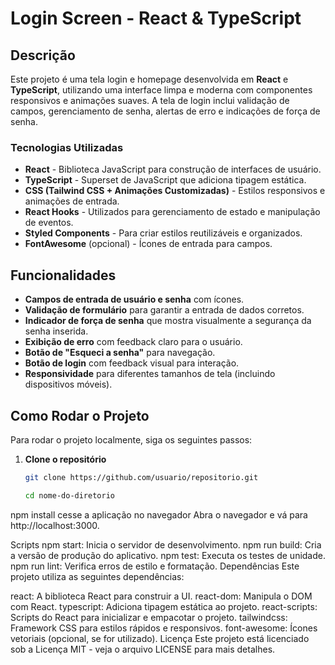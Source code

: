 # Login Screen - React & TypeScript

## Descrição

Este projeto é uma tela login e homepage desenvolvida em **React** e **TypeScript**, utilizando uma interface limpa e moderna com componentes responsivos e animações suaves. A tela de login inclui validação de campos, gerenciamento de senha, alertas de erro e indicações de força de senha.

### Tecnologias Utilizadas
- **React** - Biblioteca JavaScript para construção de interfaces de usuário.
- **TypeScript** - Superset de JavaScript que adiciona tipagem estática.
- **CSS (Tailwind CSS + Animações Customizadas)** - Estilos responsivos e animações de entrada.
- **React Hooks** - Utilizados para gerenciamento de estado e manipulação de eventos.
- **Styled Components** - Para criar estilos reutilizáveis e organizados.
- **FontAwesome** (opcional) - Ícones de entrada para campos.

## Funcionalidades

- **Campos de entrada de usuário e senha** com ícones.
- **Validação de formulário** para garantir a entrada de dados corretos.
- **Indicador de força de senha** que mostra visualmente a segurança da senha inserida.
- **Exibição de erro** com feedback claro para o usuário.
- **Botão de "Esqueci a senha"** para navegação.
- **Botão de login** com feedback visual para interação.
- **Responsividade** para diferentes tamanhos de tela (incluindo dispositivos móveis).

## Como Rodar o Projeto

Para rodar o projeto localmente, siga os seguintes passos:

1. **Clone o repositório**
   ```bash
   git clone https://github.com/usuario/repositorio.git

   cd nome-do-diretorio
npm install
cesse a aplicação no navegador Abra o navegador e vá para http://localhost:3000.

Scripts
npm start: Inicia o servidor de desenvolvimento.
npm run build: Cria a versão de produção do aplicativo.
npm test: Executa os testes de unidade.
npm run lint: Verifica erros de estilo e formatação.
Dependências
Este projeto utiliza as seguintes dependências:

react: A biblioteca React para construir a UI.
react-dom: Manipula o DOM com React.
typescript: Adiciona tipagem estática ao projeto.
react-scripts: Scripts do React para inicializar e empacotar o projeto.
tailwindcss: Framework CSS para estilos rápidos e responsivos.
font-awesome: Ícones vetoriais (opcional, se for utilizado).
Licença
Este projeto está licenciado sob a Licença MIT - veja o arquivo LICENSE para mais detalhes.


